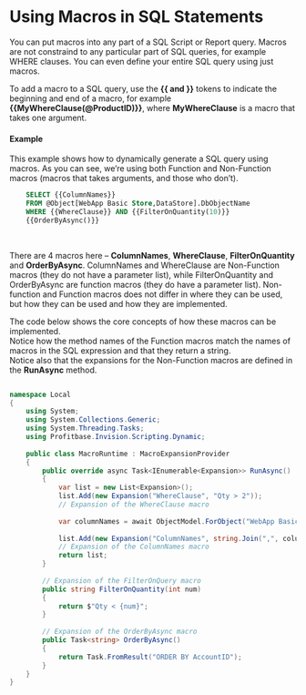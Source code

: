 
# Using Macros in SQL Statements

You can put macros into any part of a SQL Script or Report query. Macros are not constraind to any particular part of SQL queries, for example WHERE clauses. You can even define your entire SQL query using just macros. 

To add a macro to a SQL query, use the **{{ and }}** tokens to indicate the beginning and end of a macro, for example **{{MyWhereClause(@ProductID)}}**, where **MyWhereClause** is a macro that takes one argument.
<br/>

#### Example

This example  shows how to dynamically generate a SQL query using macros. As you can see, we’re using both Function and Non-Function macros (macros that takes arguments, and those who don’t).

```sql
    SELECT {{ColumnNames}} 
    FROM @Object[WebApp Basic Store,DataStore].DbObjectName 
    WHERE {{WhereClause}} AND {{FilterOnQuantity(10)}} 
    {{OrderByAsync()}}

```

<br/>

There are 4 macros here – **ColumnNames**, **WhereClause**, **FilterOnQuantity** and **OrderByAsync**. ColumnNames and WhereClause are Non-Function macros (they do not have a parameter list), while FilterOnQuantity and OrderByAsync are function macros (they do have a parameter list). Non-function and Function macros does not differ in where they can be used, but how they can be used and how they are implemented.

The code below shows the core concepts of how these macros can be implemented.  
Notice how the method names of the Function macros match the names of macros in the SQL expression and that they return a string.  
Notice also that the expansions for the Non-Function macros are defined in the **RunAsync** method.

```csharp

namespace Local
{
    using System; 
    using System.Collections.Generic;
    using System.Threading.Tasks;
    using Profitbase.Invision.Scripting.Dynamic;
    
    public class MacroRuntime : MacroExpansionProvider
    {
        public override async Task<IEnumerable<Expansion>> RunAsync()
        {
            var list = new List<Expansion>();
            list.Add(new Expansion("WhereClause", "Qty > 2"));  
            // Expansion of the WhereClause macro
            
            var columnNames = await ObjectModel.ForObject("WebApp Basic Store").Storage().GetColumnNamesAsync();
            
            list.Add(new Expansion("ColumnNames", string.Join(",", columnNames)));  
            // Expansion of the ColumnNames macro
            return list; 
        }
        
        // Expansion of the FilterOnQuery macro
        public string FilterOnQuantity(int num)
        {
            return $"Qty < {num}"; 
        }
        
        // Expansion of the OrderByAsync macro
        public Task<string> OrderByAsync()
        {
            return Task.FromResult("ORDER BY AccountID");
        }
    }
}

```